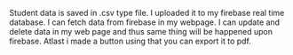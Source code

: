 Student data is saved in .csv type file.
I uploaded it to my firebase real time database.
I can fetch data from firebase in my webpage.
I can update and delete data in my web page and thus same thing will be happened upon firebase.
Atlast i made a button using that you can export it to pdf.
